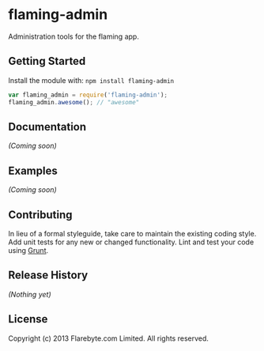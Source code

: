 # flaming-admin

Administration tools for the flaming app.

## Getting Started
Install the module with: `npm install flaming-admin`

```javascript
var flaming_admin = require('flaming-admin');
flaming_admin.awesome(); // "awesome"
```

## Documentation
_(Coming soon)_

## Examples
_(Coming soon)_

## Contributing
In lieu of a formal styleguide, take care to maintain the existing coding style. Add unit tests for any new or changed functionality. Lint and test your code using [Grunt](http://gruntjs.com/).

## Release History
_(Nothing yet)_

## License
Copyright (c) 2013 Flarebyte.com Limited.
All rights reserved.
